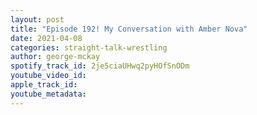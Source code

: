 ```yaml
---
layout: post
title: "Episode 192! My Conversation with Amber Nova"
date: 2021-04-08
categories: straight-talk-wrestling
author: george-mckay
spotify_track_id: 2je5ciaUHwq2pyHOfSnODm
youtube_video_id: 
apple_track_id: 
youtube_metadata: 
---
```

